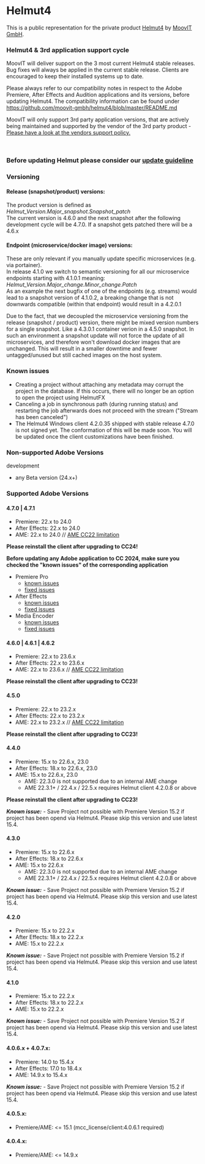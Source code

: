 # Helmut4
This is a public representation for the private product [Helmut4](https://www.helmut.de/) by [MoovIT GmbH](https://www.moovit.de).


### Helmut4 & 3rd application support cycle
MoovIT will deliver support on the 3 most current Helmut4 stable releases. Bug fixes will always be applied in the current stable release. Clients are encouraged to keep their installed systems up to date.

Please always refer to our compatibility notes in respect to the Adobe Premiere, After Effects and Audition applications and its versions, before updating Helmut4. The compatibility information can be found under https://github.com/moovit-gmbh/helmut4/blob/master/README.md

MoovIT will only support 3rd party application versions, that are actively being maintained and supported by the vendor of the 3rd party product - [Please have a look at the vendors support policy.](https://helpx.adobe.com/support/programs/cc-support-policy.html#cce)


<br />

### Before updating Helmut please consider our [update guideline](https://github.com/moovit-gmbh/helmut4/blob/master/INSTALLATION_GUIDE.md)

### Versioning
#### Release (snapshot/product) versions:
The product version is defined as <br> 
_Helmut_Version.Major_snapshot.Snapshot_patch_ <br>
The current version is 4.6.0 and the next snapshot after the following development cycle will be 4.7.0. If a snapshot gets patched there will be a 4.6.x

#### Endpoint (microservice/docker image) versions:
These are only relevant if you manually update specific microservices (e.g. via portainer). <br>
In release 4.1.0 we switch to semantic versioning for all our microservice endpoints starting with 4.1.0.1 meaning: <br>
_Helmut_Version.Major_change.Minor_change.Patch_ <br>
As an example the next bugfix of one of the endpoints (e.g. streams) would lead to a snapshot version of 4.1.0.2, a breaking change that is not downwards  compatible (within that endpoint) would result in a 4.2.0.1

Due to the fact, that we decoupled the microservice versioning from the release (snapshot / product) version, there might be mixed version numbers for a single snapshot. Like a 4.3.0.1 container verion in a 4.5.0 snapshot. In such an environment a snapshot update will not force the update of all microservices, and therefore won't download docker images that are unchanged. This will result in a smaller downtime and fewer untagged/unused but still cached images on the host system.

### Known issues
- Creating a project without attaching any metadata may corrupt the project in the database. If this occurs, there will no longer be an option to open the project using HelmutFX
- Canceling a job in synchronous path (during running status) and restarting the job afterwards does not proceed with the stream ("Stream has been canceled")
- The Helmut4 Windows client 4.2.0.35 shipped with stable release 4.7.0 is not signed yet. The conformation of this will be made soon. You will be updated once the client customizations have been finished. 

### Non-supported Adobe Versions
development
- any Beta version (24.x+)


### Supported Adobe Versions


#### 4.7.0 | 4.7.1
- Premiere: 22.x to 24.0
- After Effects: 22.x to 24.0
- AME: 22.x to 24.0 // [AME CC22 limitation](https://github.com/moovit-gmbh/helmut4#440)

**Please reinstall the client after upgrading to CC24!**

**Before updating any Adobe application to CC 2024, make sure you checked the "known issues" of the corresponding application**
- Premiere Pro
  - [known issues](https://helpx.adobe.com/premiere-pro/kb/known-issues.html)
  - [fixed issues](https://helpx.adobe.com/premiere-pro/kb/fixed-issues.html)
- After Effects
  - [known issues](https://helpx.adobe.com/after-effects/kb/known-issues-after-effects.html)
  - [fixed issues](https://helpx.adobe.com/after-effects/kb/fixed-issues.html)
- Media Encoder
  - [known issues](https://helpx.adobe.com/media-encoder/kb/known-issues.html)
  - [fixed issues](https://helpx.adobe.com/media-encoder/kb/list-of-bug-fixes.html)

#### 4.6.0 | 4.6.1 | 4.6.2
- Premiere: 22.x to 23.6.x
- After Effects: 22.x to 23.6.x
- AME: 22.x to 23.6.x // [AME CC22 limitation](https://github.com/moovit-gmbh/helmut4#440)

**Please reinstall the client after upgrading to CC23!**


#### 4.5.0
- Premiere: 22.x to 23.2.x
- After Effects: 22.x to 23.2.x
- AME: 22.x to 23.2.x // [AME CC22 limitation](https://github.com/moovit-gmbh/helmut4#440)

**Please reinstall the client after upgrading to CC23!**


#### 4.4.0
- Premiere: 15.x to 22.6.x, 23.0
- After Effects: 18.x to 22.6.x, 23.0
- AME: 15.x to 22.6.x, 23.0
  - AME: 22.3.0 is not supported due to an internal AME change 
  - AME 22.3.1+ / 22.4.x / 22.5.x requires Helmut client 4.2.0.8 or above

**Please reinstall the client after upgrading to CC23!**

***Known issue:*** - Save Project not possible with Premiere Version 15.2 if project has been opend via Helmut4. Please skip this version and use latest 15.4.

#### 4.3.0
- Premiere: 15.x to 22.6.x
- After Effects: 18.x to 22.6.x
- AME: 15.x to 22.6.x
  - AME: 22.3.0 is not supported due to an internal AME change
  - AME 22.3.1+ / 22.4.x / 22.5.x requires Helmut client 4.2.0.8 or above

***Known issue:*** - Save Project not possible with Premiere Version 15.2 if project has been opend via Helmut4. Please skip this version and use latest 15.4.


#### 4.2.0
- Premiere: 15.x to 22.2.x
- After Effects: 18.x to 22.2.x
- AME: 15.x to 22.2.x

***Known issue:*** - Save Project not possible with Premiere Version 15.2 if project has been opend via Helmut4. Please skip this version and use latest 15.4.

#### 4.1.0
- Premiere: 15.x to 22.2.x
- After Effects: 18.x to 22.2.x
- AME: 15.x to 22.2.x

***Known issue:*** - Save Project not possible with Premiere Version 15.2 if project has been opend via Helmut4. Please skip this version and use latest 15.4.

#### 4.0.6.x + 4.0.7.x:
- Premiere: 14.0 to 15.4.x
- After Effects: 17.0 to 18.4.x
- AME: 14.9.x to 15.4.x

***Known issue:*** - Save Project not possible with Premiere Version 15.2 if project has been opend via Helmut4. Please skip this version and use latest 15.4.

#### 4.0.5.x:
- Premiere/AME: <= 15.1 (mcc_license/client:4.0.6.1 required)

#### 4.0.4.x:
- Premiere/AME: <= 14.9.x
